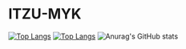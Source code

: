 # ITZU-MYK
[![Top Langs](https://github-readme-stats.vercel.app/api/top-langs/?username=ITZU-MYK-OFFICIAL&layout=compact)](https://github.com/anuraghazra/github-readme-stats)
[![Top Langs](https://github-readme-stats.vercel.app/api/top-langs/?username=ITZU-MYK-OFFICIAL)](https://github.com/anuraghazra/github-readme-stats)
![Anurag's GitHub stats](https://github-readme-stats.vercel.app/api?username=ITZU-MYK-OFFICIAL&count_private=true&theme=cobalt&show_icons=true)
